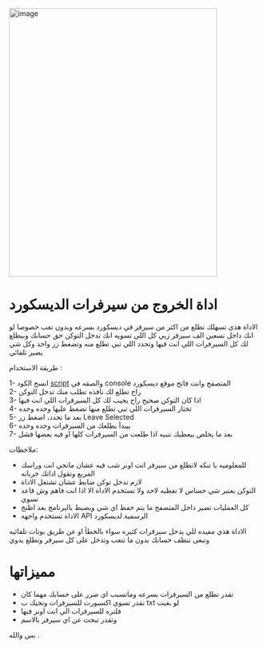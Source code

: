 <img width="416" height="538" alt="image" src="https://github.com/user-attachments/assets/f2b7042a-46f7-4c84-865d-af4dd2693a17" /> 

# اداة الخروج من سيرفرات الديسكورد

الاداة هذي تسهلك تطلع من اكثر من سيرفر في ديسكورد بسرعه وبدون تعب خصوصا لو انك داخل تسعين الف سيرفر زيي كل اللي تسويه انك تدخل التوكن حق حسابك وبيطلع لك كل السيرفرات اللي انت فيها وتحدد اللي تبي تطلع منه وتضغط زر واحد وكل شي يصير تلقائي

طريقة الاستخدام :

1- انسخ الكود [script](https://github.com/SaYo506/discord-server-leave/blob/main/script.js) والصقه في console المتصفح وانت فاتح موقع ديسكورد  
2- راح تطلع لك نافذه تطلب منك تدخل التوكن  
3- اذا كان التوكن صحيح راح يجيب لك كل السيرفرات اللي انت فيها  
4- تختار السيرفرات اللي تبي تطلع منها تضغط عليها وحده وحده  
5- بعد ما تحدد، اضغط زر Leave Selected  
6- بيبدأ يطلعك من السيرفرات وحده وحده  
7- بعد ما يخلص بيعطيك تنبيه اذا طلعت من السيرفرات كلها او فيه بعضها فشل

ملاحظات:
- للمعلوميه يا تنكه لاتطلع من سيرفر انت اونر شب فيه عشان ماتجي انت وراسك المربع وتقول اداتك خربانه
- لازم تدخل توكن ضابط عشان تشتغل الاداة  
- التوكن يعتبر شي حساس لا تعطيه لاحد ولا تستخدم الاداة الا اذا انت فاهم وش قاعد تسوي  
- كل العمليات تصير داخل المتصفح ما يتم حفظ اي شي ويضبط بالبرنامج بعد اطنخ  
- الاداة تستخدم واجهة API الرسمية لديسكورد

الاداة هذي مفيده للي يدخل سيرفرات كثيره سواء بالخطأ او عن طريق بوتات تلقائيه وتبغى تنظف حسابك بدون ما تتعب وتدخل على كل سيرفر وتطلع يدوي

# مميزاتها 
- تقدر تطلع من السيرفرات بسرعه وماتسبب اي ضرر على حسابك مهما كان
- تقدر تسوي اكسبورت للسيرفرات وتجيك ب txt لو بغيت
- فلتره للسيرفرات الي انت اونر فيها 
- وتقدر تبحث عن اي سيرفر بالاسم

 بس والله .

